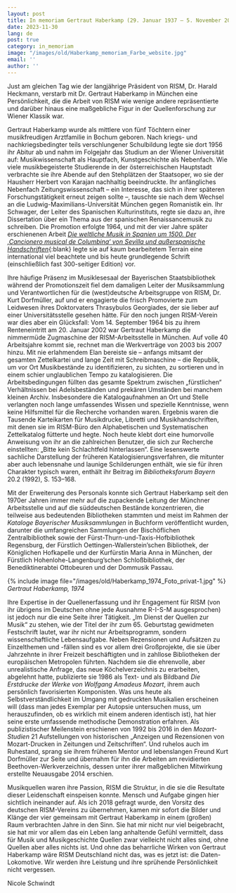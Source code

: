 ```yaml
---
layout: post
title: In memoriam Gertraut Haberkamp (29. Januar 1937 – 5. November 2023)
date: 2023-11-30
lang: de
post: true
category: in_memoriam
image: "/images/old/Haberkamp_memoriam_Farbe_website.jpg"
email: ''
author: ''
---
```


Just am gleichen Tag wie der langjährige Präsident von RISM, Dr. Harald Heckmann, verstarb mit Dr. Gertraut Haberkamp in München eine Persönlichkeit, die die Arbeit von RISM wie wenige andere repräsentierte und darüber hinaus eine maßgebliche Figur in der Quellenforschung zur Wiener Klassik war.

Gertraut Haberkamp wurde als mittlere von fünf Töchtern einer musikfreudigen Arztfamilie in Bochum geboren. Nach kriegs- und nachkriegsbedingter teils verschlungener Schulbildung legte sie dort 1956 ihr Abitur ab und nahm im Folgejahr das Studium an der Wiener Universität auf: Musikwissenschaft als Hauptfach, Kunstgeschichte als Nebenfach. Wie viele musikbegeisterte Studierende in der österreichischen Hauptstadt verbrachte sie ihre Abende auf den Stehplätzen der Staatsoper, wo sie der Hausherr Herbert von Karajan nachhaltig beeindruckte. Ihr anfängliches Nebenfach Zeitungswissenschaft – ein Interesse, das sich in ihrer späteren Forschungstätigkeit erneut zeigen sollte –, tauschte sie nach dem Wechsel an die Ludwig-Maximilians-Universität München gegen Romanistik ein. Ihr Schwager, der Leiter des Spanischen Kulturinstituts, regte sie dazu an, ihre Dissertation über ein Thema aus der spanischen Renaissancemusik zu schreiben. Die Promotion erfolgte 1964, und mit der vier Jahre später erschienenen Arbeit [_Die weltliche Musik in Spanien um 1500. Der ‚Cancionero musical de Columbina‘ von Sevilla und außerspanische Handschriften_](https://doi.org/10.5282/ubm/epub.28269){:blank} legte sie auf kaum bearbeitetem Terrain eine international viel beachtete und bis heute grundlegende Schrift (einschließlich fast 300-seitiger Edition) vor.

Ihre häufige Präsenz im Musiklesesaal der Bayerischen Staatsbibliothek während der Promotionszeit fiel dem damaligen Leiter der Musiksammlung und Verantwortlichen für die (west)deutsche Arbeitsgruppe von RISM, Dr. Kurt Dorfmüller, auf und er engagierte die frisch Promovierte zum Leidwesen ihres Doktorvaters Thrasybulos Georgiades, der sie lieber auf einer Universitätsstelle gesehen hätte. Für den noch jungen RISM-Verein war dies aber ein Glücksfall: Vom 14. September 1964 bis zu ihrem Renteneintritt am 20. Januar 2002 war Gertraut Haberkamp die nimmermüde Zugmaschine der RISM-Arbeitsstelle in München. Auf volle 40 Arbeitsjahre kommt sie, rechnet man die Werkverträge von 2003 bis 2007 hinzu. Mit nie erlahmendem Elan bereiste sie – anfangs mitsamt der gesamten Zettelkartei und lange Zeit mit Schreibmaschine – die Republik, um vor Ort Musikbestände zu identifizieren, zu sichten, zu sortieren und in einem schier unglaublichen Tempo zu katalogisieren. Die Arbeitsbedingungen füllten das gesamte Spektrum zwischen „fürstlichen“ Verhältnissen bei Adelsbeständen und prekären Umständen bei manchem kleinen Archiv. Insbesondere die Katalogaufnahmen an Ort und Stelle verlangten noch lange umfassendes Wissen und spezielle Kenntnisse, wenn keine Hilfsmittel für die Recherche vorhanden waren. Ergebnis waren die Tausende Karteikarten für Musikdrucke, Libretti und Musikhandschriften, mit denen sie im RISM-Büro den Alphabetischen und Systematischen Zettelkatalog fütterte und hegte. Noch heute klebt dort eine humorvolle Anweisung von ihr an die zahlreichen Benutzer, die sich zur Recherche einstellten: „Bitte kein Schlachtfeld hinterlassen“. Eine lesenswerte sachliche Darstellung der früheren Katalogisierungsverfahren, die mitunter aber auch lebensnahe und launige Schilderungen enthält, wie sie für ihren Charakter typisch waren, enthält ihr Beitrag im _Bibliotheksforum Bayern_ 20.2 (1992), S. 153–168.

Mit der Erweiterung des Personals konnte sich Gertraut Haberkamp seit den 1970er Jahren immer mehr auf die zupackende Leitung der Münchner Arbeitsstelle und auf die süddeutschen Bestände konzentrieren, die teilweise aus bedeutenden Bibliotheken stammten und meist im Rahmen der _Kataloge Bayerischer Musiksammlungen_ in Buchform veröffentlicht wurden, darunter die umfangreichen Sammlungen der Bischöflichen Zentralbibliothek sowie der Fürst-Thurn-und-Taxis-Hofbibliothek Regensburg, der Fürstlich Oettingen-Wallerstein’schen Bibliothek, der Königlichen Hofkapelle und der Kurfürstin Maria Anna in München, der Fürstlich Hohenlohe-Langenburg’schen Schloßbibliothek, der Benediktinerabtei Ottobeuren und der Dommusik Passau.

{% include image file="/images/old/Haberkamp_1974_Foto_privat-1.jpg" %}\
_Gertraut Haberkamp, 1974_

Ihre Expertise in der Quellenerfassung und ihr Engagement für RISM (von ihr übrigens im Deutschen ohne jede Ausnahme R-I-S-M ausgesprochen) ist jedoch nur die eine Seite ihrer Tätigkeit. „Im Dienst der Quellen zur Musik“ zu stehen, wie der Titel der ihr zum 65. Geburtstag gewidmeten Festschrift lautet, war ihr nicht nur Arbeitsprogramm, sondern wissenschaftliche Lebensaufgabe. Neben Rezensionen und Aufsätzen zu Einzelthemen und -fällen sind es vor allem drei Großprojekte, die sie über Jahrzehnte in ihrer Freizeit beschäftigten und in zahllose Bibliotheken der europäischen Metropolen führten. Nachdem sie die ehrenvolle, aber unrealistische Anfrage, das neue Köchelverzeichnis zu erarbeiten, abgelehnt hatte, publizierte sie 1986 als Text- und als Bildband _Die Erstdrucke der Werke von Wolfgang Amadeus Mozart_, ihrem auch persönlich favorisierten Komponisten. Was uns heute als Selbstverständlichkeit im Umgang mit gedruckten Musikalien erscheinen will (dass man jedes Exemplar per Autopsie untersuchen muss, um herauszufinden, ob es wirklich mit einem anderen identisch ist), hat hier seine erste umfassende methodische Demonstration erfahren. Als publizistischer Meilenstein erschienen von 1992 bis 2016 in den _Mozart-Studien_ 21 Aufstellungen von historischen „Anzeigen und Rezensionen von Mozart-Drucken in Zeitungen und Zeitschriften“. Und ruhelos auch im Ruhestand, sprang sie ihrem früheren Mentor und lebenslangen Freund Kurt Dorfmüller zur Seite und übernahm für ihn die Arbeiten am revidierten Beethoven-Werkverzeichnis, dessen unter ihrer maßgeblichen Mitwirkung erstellte Neuausgabe 2014 erschien.

Musikquellen waren ihre Passion, RISM die Struktur, in die sie die Resultate dieser Leidenschaft einspeisen konnte. Mensch und Aufgabe gingen hier sichtlich ineinander auf. Als ich 2018 gefragt wurde, den Vorsitz des deutschen RISM-Vereins zu übernehmen, kamen mir sofort die Bilder und Klänge der vier gemeinsam mit Gertraut Haberkamp in einem (großen) Raum verbrachten Jahre in den Sinn. Sie hat mir nicht nur viel beigebracht, sie hat mir vor allem das ein Leben lang anhaltende Gefühl vermittelt, dass für Musik und Musikgeschichte Quellen zwar vielleicht nicht alles sind, ohne Quellen aber alles nichts ist. Und ohne das beharrliche Wirken von Gertraut Haberkamp wäre RISM Deutschland nicht das, was es jetzt ist: die Daten-Lokomotive. Wir werden ihre Leistung und ihre sprühende Persönlichkeit nicht vergessen.

Nicole Schwindt

